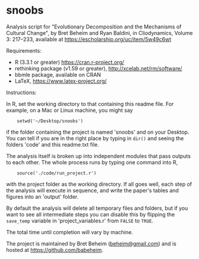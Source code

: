 snoobs
============

Analysis script for "Evolutionary Decomposition and the Mechanisms of Cultural Change", by Bret Beheim and Ryan Baldini, in Cliodynamics, Volume 3: 217–233, available at https://escholarship.org/uc/item/5w49c6wt

Requirements:
- R (3.3.1 or greater) https://cran.r-project.org/
- rethinking package (v1.59 or greater), http://xcelab.net/rm/software/
- bbmle package, available on CRAN
- LaTeX, https://www.latex-project.org/

Instructions:

In R, set the working directory to that containing this readme file. For example, on a Mac or Linux machine, you might say

```
    setwd('~/Desktop/snoobs')
```

if the folder containing the project is named 'snoobs' and on your Desktop. You can tell if you are in the right place by typing in `dir()` and seeing the folders 'code' and this readme.txt file.

The analysis itself is broken up into independent modules that pass outputs to each other. The whole process runs by typing one command into R,

```
    source('./code/run_project.r')
```

with the project folder as the working directory. If all goes well, each step of the analysis will execute in sequence, and write the paper's tables and figures into an 'output' folder.

By default the analysis will delete all temporary files and folders, but if you want to see all intermediate steps you can disable this by flipping the `save_temp` variable in 'project_variables.r' from `FALSE` to `TRUE`.

The total time until completion will vary by machine.

The project is maintained by Bret Beheim (beheim@gmail.com) and is hosted at https://github.com/babeheim.